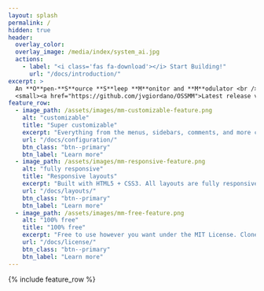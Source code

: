 ```yaml
---
layout: splash
permalink: /
hidden: true
header:
  overlay_color: 
  overlay_image: /media/index/system_ai.jpg
  actions:
    - label: "<i class='fas fa-download'></i> Start Building!"
      url: "/docs/introduction/"
excerpt: >
  An **O**pen-**S**ource **S**leep **M**onitor and **M**odulator <br />
  <small><a href="https://github.com/jvgiordano/OSSMM">Latest release v1.0.4</a></small>
feature_row:
  - image_path: /assets/images/mm-customizable-feature.png
    alt: "customizable"
    title: "Super customizable"
    excerpt: "Everything from the menus, sidebars, comments, and more can be configured or set with YAML Front Matter."
    url: "/docs/configuration/"
    btn_class: "btn--primary"
    btn_label: "Learn more"
  - image_path: /assets/images/mm-responsive-feature.png
    alt: "fully responsive"
    title: "Responsive layouts"
    excerpt: "Built with HTML5 + CSS3. All layouts are fully responsive with helpers to augment your content."
    url: "/docs/layouts/"
    btn_class: "btn--primary"
    btn_label: "Learn more"
  - image_path: /assets/images/mm-free-feature.png
    alt: "100% free"
    title: "100% free"
    excerpt: "Free to use however you want under the MIT License. Clone it, fork it, customize it... whatever!"
    url: "/docs/license/"
    btn_class: "btn--primary"
    btn_label: "Learn more"      
---
```


{% include feature_row %}

